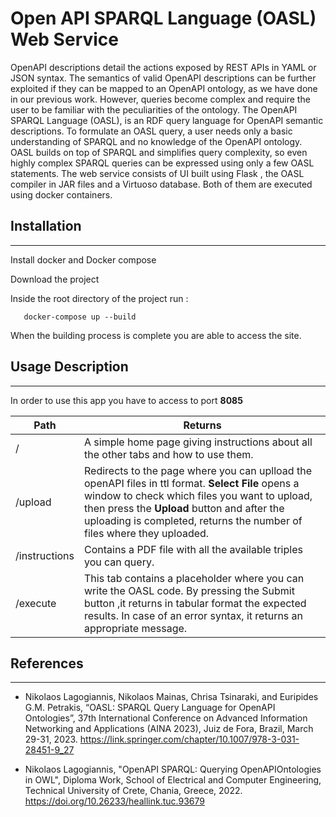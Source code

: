 Open API SPARQL Language (OASL) Web Service
=====================================================================
OpenAPI descriptions detail the actions exposed by REST APIs in
YAML or JSON syntax. The semantics of valid OpenAPI descriptions can be
further exploited if they can be mapped to an OpenAPI ontology, as we have
done in our previous work. However, queries become complex and require
the user to be familiar with the peculiarities of the ontology. 
The OpenAPI SPARQL Language (OASL), is an RDF query language for OpenAPI semantic descriptions. To formulate an OASL query, a user needs only
a basic understanding of SPARQL and no knowledge of the OpenAPI ontology. OASL builds on top of SPARQL and simplifies query complexity,
so even highly complex SPARQL queries can be expressed using only a few
OASL statements. The web service consists of UI built using Flask , the OASL compiler in JAR files and a Virtuoso database. Both of them are executed using docker containers.


## Installation
***
  Install docker and Docker compose 
  
  Download the project
  
  Inside the root directory of the project run :
  
       docker-compose up --build
    
When the building process is complete you are able to access the site.

## Usage Description
***
In order to use this app you have to access to port **8085**

 | Path                | Returns      |                                                                                                                   
|---------------------|--------------------------------------------------------------------------------------|
| /                   | A simple home page giving instructions about all the other tabs and how to use them.|
| /upload             | Redirects to the page where you can uplload the openAPI files in ttl format. **Select File** opens a window to check which files you want to upload, then press the **Upload** button and after the uploading is completed, returns the number of files where they uploaded.|
| /instructions       | Contains a PDF file with all the available triples you can query.|
| /execute            | This tab contains a placeholder where you can write the OASL code. By pressing the Submit button ,it returns in tabular format the expected results. In case of an error syntax, it returns an appropriate message. |


## References
***

* Nikolaos Lagogiannis, Nikolaos Mainas, Chrisa Tsinaraki, and
      Euripides G.M. Petrakis, “OASL: SPARQL Query Language for
      OpenAPI Ontologies”, 37th International Conference on Advanced
      Information Networking and Applications (AINA 2023), Juiz de Fora,
      Brazil, March 29-31, 2023. https://link.springer.com/chapter/10.1007/978-3-031-28451-9_27

* Nikolaos Lagogiannis, "OpenAPI SPARQL: Querying OpenAPIOntologies in OWL", Diploma Work, School of Electrical and Computer Engineering, Technical University of Crete, Chania, Greece, 2022.  https://doi.org/10.26233/heallink.tuc.93679       


    
